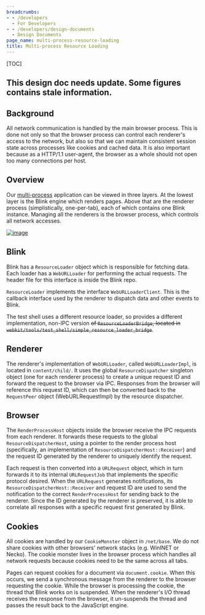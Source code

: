 ```yaml
---
breadcrumbs:
- - /developers
  - For Developers
- - /developers/design-documents
  - Design Documents
page_name: multi-process-resource-loading
title: Multi-process Resource Loading
---
```


[TOC]

## This design doc needs update. Some figures contains stale information.

## Background

All network communication is handled by the main browser process. This is done
not only so that the browser process can control each renderer's access to the
network, but also so that we can maintain consistent session state across
processes like cookies and cached data. It is also important because as a
HTTP/1.1 user-agent, the browser as a whole should not open too many connections
per host.

## Overview

Our [multi-process](/developers/design-documents/multi-process-architecture)
application can be viewed in three layers. At the lowest layer is the Blink
engine which renders pages. Above that are the renderer process (simplistically,
one-per-tab), each of which contains one Blink instance. Managing all the
renderers is the browser process, which controls all network accesses.

[<img alt="image"
src="/developers/design-documents/multi-process-resource-loading/Resource-loading.png">](/developers/design-documents/multi-process-resource-loading/Resource-loading.png)

## Blink

Blink has a `ResourceLoader` object which is responsible for fetching data. Each
loader has a `WebURLLoader` for performing the actual requests. The header file
for this interface is inside the Blink repo.

`ResourceLoader` implements the interface `WebURLLoaderClient`. This is the
callback interface used by the renderer to dispatch data and other events to
Blink.

The test shell uses a different resource loader, so provides a different
implementation, non-IPC version ~~of `ResourceLoaderBridge`, located in
`webkit/tools/test_shell/simple_resource_loader_bridge`~~.

## Renderer

The renderer's implementation of `WebURLLoader`, called `WebURLLoaderImpl`, is
located in `content/child/`. It uses the global `ResourceDispatcher` singleton
object (one for each renderer process) to create a unique request ID and forward
the request to the browser via IPC. Responses from the browser will reference
this request ID, which can then be converted back to the `RequestPeer` object
(WebURLRequestImpl) by the resource dispatcher.

## Browser

The `RenderProcessHost` objects inside the browser receive the IPC requests from
each renderer. It forwards these requests to the global
`ResourceDispatcherHost`, using a pointer to the render process host
(specifically, an implementation of `ResourceDispatcherHost::Receiver`) and the
request ID generated by the renderer to uniquely identify the request.

Each request is then converted into a `URLRequest` object, which in turn
forwards it to its internal `URLRequestJob` that implements the specific
protocol desired. When the `URLRequest` generates notifications, its
`ResourceDispatcherHost::Receiver` and request ID are used to send the
notification to the correct `RenderProcessHost` for sending back to the
renderer. Since the ID generated by the renderer is preserved, it is able to
correlate all responses with a specific request first generated by Blink.

## Cookies

All cookies are handled by our `CookieMonster` object in `/net/base`. We do not
share cookies with other browsers' network stacks (e.g. WinINET or Necko). The
cookie monster lives in the browser process which handles all network requests
because cookies need to be the same across all tabs.

Pages can request cookies for a document via `document.cookie`. When this
occurs, we send a synchronous message from the renderer to the browser
requesting the cookie. While the browser is processing the cookie, the thread
that Blink works on is suspended. When the renderer's I/O thread receives the
response from the browser, it un-suspends the thread and passes the result back
to the JavaScript engine.